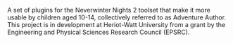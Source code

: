 A set of plugins for the Neverwinter Nights 2 toolset that make it more usable by children aged 10-14, collectively referred to as Adventure Author. This project is in development at Heriot-Watt University from a grant by the Engineering and Physical Sciences Research Council (EPSRC).